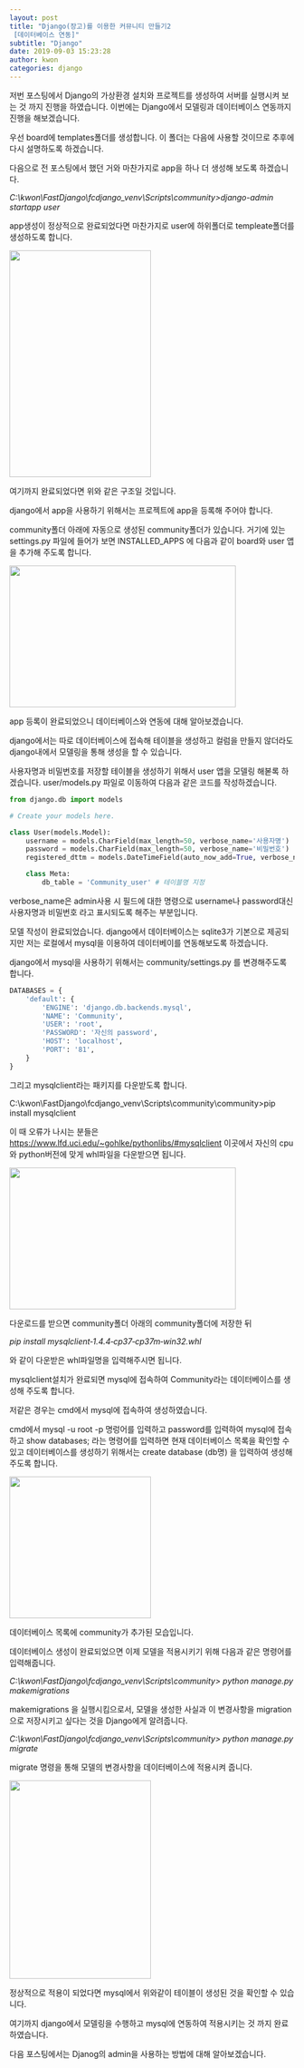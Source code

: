 ```yaml
---
layout: post
title: "Django(장고)를 이용한 커뮤니티 만들기2
 [데이터베이스 연동]"
subtitle: "Django"
date: 2019-09-03 15:23:28
author: kwon
categories: django
---
```


저번 포스팅에서 Django의 가상환경 설치와 프로젝트를 생성하여 서버를 실행시켜 보는 것 까지 진행을 하였습니다. 이번에는 Django에서 모델링과 데이터베이스 연동까지 진행을 해보겠습니다.  

우선 board에 templates폴더를 생성합니다. 이 폴더는 다음에 사용할 것이므로 추후에 다시 설명하도록 하겠습니다.

다음으로 전 포스팅에서 했던 거와 마찬가지로 app을 하나 더 생성해 보도록 하겠습니다.

*C:\kwon\FastDjango\fcdjango_venv\Scripts\community>django-admin startapp user*

app생성이 정상적으로 완료되었다면 마찬가지로 user에 하위폴더로 templeate폴더를 생성하도록 합니다.

<div style="width: 250px; height: 400px;">
    <img src="https://kyu9341.github.io/assets/django6.png" style="width: 250px; height: 400px;">
</div>

여기까지 완료되었다면 위와 같은 구조일 것입니다.

django에서 app을 사용하기 위해서는 프로젝트에 app을 등록해 주어야 합니다.

community폴더 아래에 자동으로 생성된 community폴더가 있습니다. 거기에 있는 settings.py 파일에 들어가 보면 INSTALLED_APPS 에 다음과 같이 board와 user 앱을 추가해 주도록 합니다.

<div style="width: 400px; height: 250px;">
    <img src="https://kyu9341.github.io/assets/django7.png" style="width: 400px; height: 250px;">
</div>

app 등록이 완료되었으니 데이터베이스와 연동에 대해 알아보겠습니다.

django에서는 따로 데이터베이스에 접속해 테이블을 생성하고 컬럼을 만들지 않더라도 django내에서 모델링을 통해 생성을 할 수 있습니다.

사용자명과 비밀번호를 저장할 테이블을 생성하기 위해서 user 앱을 모델링 해볻록 하겠습니다. user/models.py 파일로 이동하여 다음과 같은 코드를 작성하겠습니다.

```python
from django.db import models

# Create your models here.

class User(models.Model):
    username = models.CharField(max_length=50, verbose_name='사용자명')
    password = models.CharField(max_length=50, verbose_name='비밀번호')
    registered_dttm = models.DateTimeField(auto_now_add=True, verbose_name='등록시간') #auto_now_add=True : 객체가 저장되는 시점의 시간이 자동을 저장

    class Meta:
        db_table = 'Community_user' # 테이블명 지정

```

verbose_name은 admin사용 시 필드에 대한 명령으로 username나 password대신 사용자명과 비밀번호 라고 표시되도록 해주는 부분입니다.

모델 작성이 완료되었습니다. django에서 데이터베이스는 sqlite3가 기본으로 제공되지만 저는 로컬에서 mysql을 이용하여 데이터베이를 연동해보도록 하겠습니다.

django에서 mysql을 사용하기 위해서는 community/settings.py 를 변경해주도록 합니다.

```python
DATABASES = {
    'default': {
        'ENGINE': 'django.db.backends.mysql',
        'NAME': 'Community',
        'USER': 'root',
        'PASSWORD': '자신의 password',
        'HOST': 'localhost',
        'PORT': '81',
    }
}
```
그리고 mysqlclient라는 패키지를 다운받도록 합니다.

C:\kwon\FastDjango\fcdjango_venv\Scripts\community\community>pip install mysqlclient

이 때 오류가 나시는 분들은 <https://www.lfd.uci.edu/~gohlke/pythonlibs/#mysqlclient> 이곳에서 자신의 cpu와 python버전에 맞게 whl파일을 다운받으면 됩니다.

<div style="width: 400px; height: 250px;">
    <img src="https://kyu9341.github.io/assets/mysqlclient.png" style="width: 400px; height: 250px;">
</div>

다운로드를 받으면 community폴더 아래의 community폴더에 저장한 뒤

*pip install mysqlclient‑1.4.4‑cp37‑cp37m‑win32.whl*

와 같이 다운받은 whl파일명을 입력해주시면 됩니다.

mysqlclient설치가 완료되면 mysql에 접속하여 Community라는 데이터베이스를 생성해 주도록 합니다.

저같은 경우는 cmd에서 mysql에 접속하여 생성하였습니다.

cmd에서 mysql -u root -p 명렁어를 입력하고 password를 입력하여 mysql에 접속하고 show databases; 라는 명령어를 입력하면 현재 데이터베이스 목록을 확인할 수 있고 데이터베이스를 생성하기 위해서는 create database (db명) 을 입력하여 생성해 주도록 합니다.

<div style="width: 250px; height: 250px;">
    <img src="https://kyu9341.github.io/assets/mysql1.png" style="width: 250px; height: 250px;">
</div>


데이터베이스 목록에 community가 추가된 모습입니다.

데이터베이스 생성이 완료되었으면 이제 모델을 적용시키기 위해 다음과 같은 명령어를 입력해줍니다.

*C:\kwon\FastDjango\fcdjango_venv\Scripts\community> python manage.py makemigrations*

makemigrations 을 실행시킴으로서, 모델을 생성한 사실과 이 변경사항을 migration으로 저장시키고 싶다는 것을 Django에게 알려줍니다.

*C:\kwon\FastDjango\fcdjango_venv\Scripts\community> python manage.py migrate*

migrate 명령을 통해 모델의 변경사항을 데이터베이스에 적용시켜 줍니다.

<div style="width: 250px; height: 350px;">
    <img src="https://kyu9341.github.io/assets/mysql2.png" style="width: 250px; height: 350px;">
</div>

정상적으로 적용이 되었다면 mysql에서 위와같이 테이블이 생성된 것을 확인할 수 있습니다.

여기까지 django에서 모델링을 수행하고 mysql에 연동하여 적용시키는 것 까지 완료하였습니다.

다음 포스팅에서는 Djanog의 admin을 사용하는 방법에 대해 알아보겠습니다.
